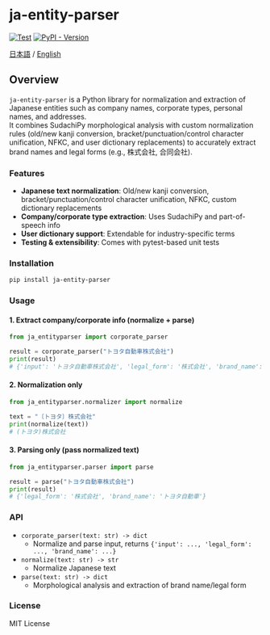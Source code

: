 
# ja-entity-parser  
[![Test](https://github.com/new-village/ja-entity-parser/actions/workflows/test.yaml/badge.svg)](https://github.com/new-village/ja-entity-parser/actions/workflows/test.yaml) [![PyPI - Version](https://img.shields.io/pypi/v/ja-entity-parser)](https://pypi.org/project/ja-entity-parser/)
  
[日本語](./docs/README_ja.md) / [English](./README.md)  
  

## Overview

`ja-entity-parser` is a Python library for normalization and extraction of Japanese entities such as company names, corporate types, personal names, and addresses.  
It combines SudachiPy morphological analysis with custom normalization rules (old/new kanji conversion, bracket/punctuation/control character unification, NFKC, and user dictionary replacements) to accurately extract brand names and legal forms (e.g., 株式会社, 合同会社).

### Features

- **Japanese text normalization**: Old/new kanji conversion, bracket/punctuation/control character unification, NFKC, custom dictionary replacements
- **Company/corporate type extraction**: Uses SudachiPy and part-of-speech info
- **User dictionary support**: Extendable for industry-specific terms
- **Testing & extensibility**: Comes with pytest-based unit tests

### Installation

```bash
pip install ja-entity-parser
```

### Usage

#### 1. Extract company/corporate info (normalize + parse)

```python
from ja_entityparser import corporate_parser

result = corporate_parser("トヨタ自動車株式会社")
print(result)
# {'input': 'トヨタ自動車株式会社', 'legal_form': '株式会社', 'brand_name': 'トヨタ自動車'}
```

#### 2. Normalization only

```python
from ja_entityparser.normalizer import normalize

text = "〔トヨタ〕株式会社"
print(normalize(text))
# (トヨタ)株式会社
```

#### 3. Parsing only (pass normalized text)

```python
from ja_entityparser.parser import parse

result = parse("トヨタ自動車株式会社")
print(result)
# {'legal_form': '株式会社', 'brand_name': 'トヨタ自動車'}
```

### API

- `corporate_parser(text: str) -> dict`
	- Normalize and parse input, returns `{'input': ..., 'legal_form': ..., 'brand_name': ...}`
- `normalize(text: str) -> str`
	- Normalize Japanese text
- `parse(text: str) -> dict`
	- Morphological analysis and extraction of brand name/legal form

### License

MIT License
